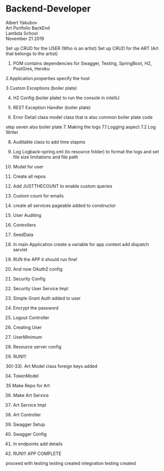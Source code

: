 # Backend-Developer


Albert Yakubov  
Art Portfolio BackEnd   
Lambda School  
November 21 2019  
  
Set up CRUD for the USER (Who is an artist)
Set up CRUD for the ART (Art that belongs to the artist)

1. POM contains dependencies for Swagger, Testing, SpringBoot, H2, PostGres, Heroku

2.Application.properties
specify the host

3 Custom Exceptions (boiler plate)

4. H2 Config (boiler plate)
to run the console in intelliJ 

5. REST Exception Handler (boiler plate)

6. Error Detail class 
model class that is also common boiler plate code

step seven also boiler plate
7. Making the logs
7.1 Logging aspect
7.2 Log Writer

8. Auditable class to add time stapms

9. Log Logback-spring.xml (to resource folder)
to format the logs and set file size limitations and file path

10. Model for user

11. Create all repos

12. Add JUSTTHECOUNT to enable custom queries

13. Custom count for emails 

14. create all services
pageable added to constructor

15. User Auditing

16. Controllers

17. SeedData 

18. In main Application
create a variable for app context
add dispatch servlet

19. RUN the APP it should run fine!

20. And now OAuth2 config

21. Security Config

22. Security User Service Impl

23. Simple Grant Auth added to user 

24. Encrypt the password

25. Logout Controller

26. Creating User

27. UserMinimum

28. Resource server config

29. RUN!!!

30(-33). Art Model class
foreign keys added

34. TokenModel

35 Make Repo for Art

36. Make Art Service

37. Art Service Impl

38. Art Controller

39. Swagger Setup

40. Swagger Config

41. In endpoints add details 

42. RUN!!! APP COMPLETE

proceed with testing
testing created integration testing created  
